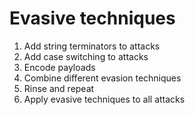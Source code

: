 # Evasive techniques

1. Add string terminators to attacks
2. Add case switching to attacks 
3. Encode payloads 
4. Combine different evasion techniques 
5. Rinse and repeat 
6. Apply evasive techniques to all attacks
